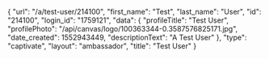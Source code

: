 {
    "url": "\/a\/test-user\/214100",
    "first_name": "Test",
    "last_name": "User",
    "id": "214100",
    "login_id": "1759121",
    "data": {
        "profileTitle": "Test User",
        "profilePhoto": "\/api\/canvas\/logo\/100363344-0.3587576825171.jpg",
        "date_created": 1552943449,
        "descriptionText": "A Test User"
    },
    "type": "captivate",
    "layout": "ambassador",
    "title": "Test User"
}